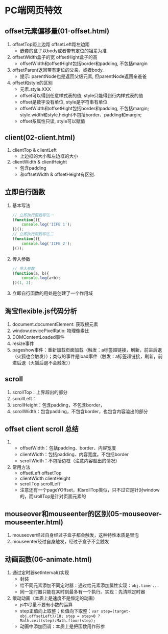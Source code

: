 # PC端网页特效

## offset元素偏移量(01-offset.html)
1. offsetTop距上边距 offsetLeft距左边距
    - 嵌套的盒子以body或者带有定位的祖辈为准
2. offsetWidth盒子的宽 offsetHight盒子的高
    - offsetWidth和offsetHight包括border和padding, 不包括margin
3.  offsetParent返回带有定位的父亲，或者body.
    - 提示: parentNode也是返回父级元素, 但parentNode返回亲爸爸
4. offset和style的区别
    - 元素.style.XXX
    - offset可以得到任意样式表的值, style只能得到行内样式表的值
    - offset是数字没有单位, style是字符串有单位
    - offsetWidth和offsetHight包括border和padding, 不包括margin; style.width和style.height不包括border、padding和margin; 
    - offset系属性只读, style可以赋值
## client(02-client.html)
1. clientTop & clientLeft
    - 上边框的大小和左边框的大小
2. clientWidth & clientHeight
    - 包含padding
    - 和offsetWidth & offsetHeight有区别. 

## 立即自行函数
1. 基本写法
    ```js
    // 立即执行函数写法一
    (function(){
        console.log('IIFE 1');
    })();
    // 立即执行函数写法二
    (function(){
        console.log('IIFE 2');
    }());
    ```
2. 传入参数
    ```js
    // 传入参数
    (function(a, b){
        console.log(a+b);
    })(1, 2);
    ```
3. 立即自行函数的用处是创建了一个作用域

## 淘宝flexible.js代码分析
1. document.documentElement: 获取根元素
2. window.devicePixelRatio: 物理像素比
3. DOMContentLoaded事件
4. resize事件
5. pageshow事件：重新加载页面加载（触发：a标签超链接，刷新，前进后退（火狐也会触发））；类似的事件是load事件（触发：a标签超链接，刷新，前进后退（火狐后退不会触发））

## scroll
1. scrollTop：上界超出的部分
2. scrollLeft：
3. scrollHeight：包含padding，不包含border，
4. scrollWidth：包含padding，不包含border，也包含内容溢出的部分

## offset client scroll 总结
1. 
    - offsetWidth：包括padding、border、内容宽度    
    - clientWidth：包括padding、内容宽度。不包括border
    - scrollWidth：不包括边框（注意内容超出的情况）
2. 常用方法
    - offsetLeft offsetTop    
    - clientWidth clientHeight    
    - scrollTop scrollLeft
    - 注意还有一个pageYOffset，和srollTop类似，只不过它是针对window的，而srollTop是针对页面元素的

## mouseover和mouseenter的区别(05-mouseover-mouseenter.html)
1. mouseover经过自身经过子盒子都会触发，这种特性本质是冒泡
2. mouseenter经过自身触发，经过子盒子不会触发

## 动画函数(06-animate.html)
1. 通过定时器setInterval()实现
    - 封装
    - 给不同元素添加不同定时器：通过给元素添加属性实现：`obj.timer...`
    - 同一定时器只能在某时刻最多有一个执行。实现：先清除定时器
2. 缓动动画（本质上是速度不是恒定的动画）
    - js中尽量不要有小数的运算
    - step正值向上取整；负值向下取整：`var step=(target-obj.offsetLeft)/10; step = step>0 ? Math.ceil(step):Math.floor(step);`
    - 动画中添加回调：本质上是把函数用作形参





